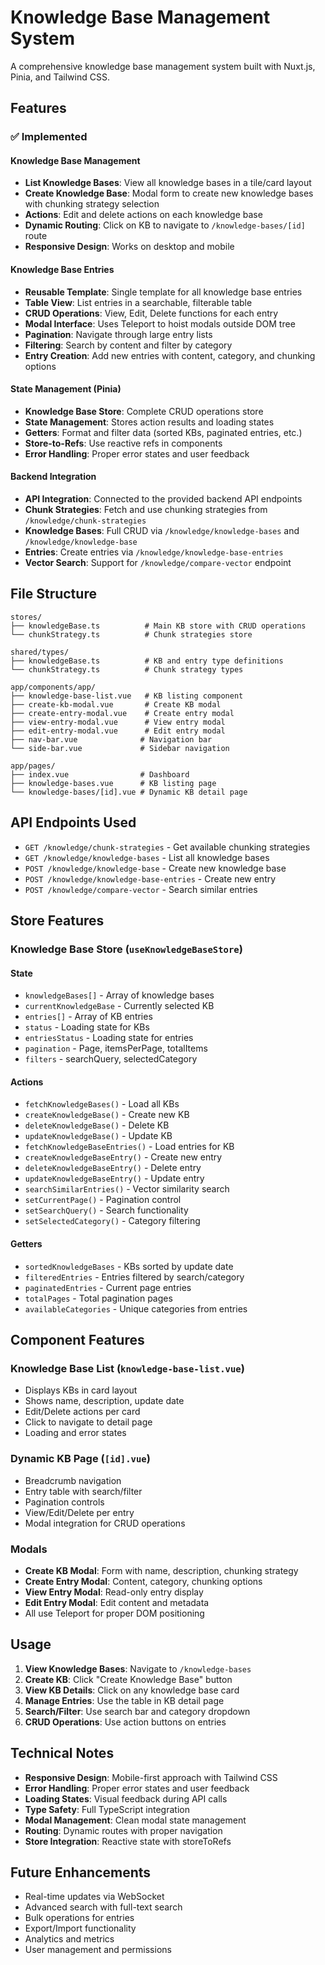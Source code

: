 # Knowledge Base Management System

A comprehensive knowledge base management system built with Nuxt.js, Pinia, and Tailwind CSS.

## Features

### ✅ Implemented

#### Knowledge Base Management
- **List Knowledge Bases**: View all knowledge bases in a tile/card layout
- **Create Knowledge Base**: Modal form to create new knowledge bases with chunking strategy selection
- **Actions**: Edit and delete actions on each knowledge base
- **Dynamic Routing**: Click on KB to navigate to `/knowledge-bases/[id]` route
- **Responsive Design**: Works on desktop and mobile

#### Knowledge Base Entries
- **Reusable Template**: Single template for all knowledge base entries
- **Table View**: List entries in a searchable, filterable table
- **CRUD Operations**: View, Edit, Delete functions for each entry
- **Modal Interface**: Uses Teleport to hoist modals outside DOM tree
- **Pagination**: Navigate through large entry lists
- **Filtering**: Search by content and filter by category
- **Entry Creation**: Add new entries with content, category, and chunking options

#### State Management (Pinia)
- **Knowledge Base Store**: Complete CRUD operations store
- **State Management**: Stores action results and loading states
- **Getters**: Format and filter data (sorted KBs, paginated entries, etc.)
- **Store-to-Refs**: Use reactive refs in components
- **Error Handling**: Proper error states and user feedback

#### Backend Integration
- **API Integration**: Connected to the provided backend API endpoints
- **Chunk Strategies**: Fetch and use chunking strategies from `/knowledge/chunk-strategies`
- **Knowledge Bases**: Full CRUD via `/knowledge/knowledge-bases` and `/knowledge/knowledge-base`
- **Entries**: Create entries via `/knowledge/knowledge-base-entries`
- **Vector Search**: Support for `/knowledge/compare-vector` endpoint

## File Structure

```
stores/
├── knowledgeBase.ts          # Main KB store with CRUD operations
└── chunkStrategy.ts          # Chunk strategies store

shared/types/
├── knowledgeBase.ts          # KB and entry type definitions
└── chunkStrategy.ts          # Chunk strategy types

app/components/app/
├── knowledge-base-list.vue   # KB listing component
├── create-kb-modal.vue       # Create KB modal
├── create-entry-modal.vue    # Create entry modal
├── view-entry-modal.vue      # View entry modal
├── edit-entry-modal.vue      # Edit entry modal
├── nav-bar.vue              # Navigation bar
└── side-bar.vue             # Sidebar navigation

app/pages/
├── index.vue                # Dashboard
├── knowledge-bases.vue      # KB listing page
└── knowledge-bases/[id].vue # Dynamic KB detail page
```

## API Endpoints Used

- `GET /knowledge/chunk-strategies` - Get available chunking strategies
- `GET /knowledge/knowledge-bases` - List all knowledge bases
- `POST /knowledge/knowledge-base` - Create new knowledge base
- `POST /knowledge/knowledge-base-entries` - Create new entry
- `POST /knowledge/compare-vector` - Search similar entries

## Store Features

### Knowledge Base Store (`useKnowledgeBaseStore`)

#### State
- `knowledgeBases[]` - Array of knowledge bases
- `currentKnowledgeBase` - Currently selected KB
- `entries[]` - Array of KB entries
- `status` - Loading state for KBs
- `entriesStatus` - Loading state for entries
- `pagination` - Page, itemsPerPage, totalItems
- `filters` - searchQuery, selectedCategory

#### Actions
- `fetchKnowledgeBases()` - Load all KBs
- `createKnowledgeBase()` - Create new KB
- `deleteKnowledgeBase()` - Delete KB
- `updateKnowledgeBase()` - Update KB
- `fetchKnowledgeBaseEntries()` - Load entries for KB
- `createKnowledgeBaseEntry()` - Create new entry
- `deleteKnowledgeBaseEntry()` - Delete entry
- `updateKnowledgeBaseEntry()` - Update entry
- `searchSimilarEntries()` - Vector similarity search
- `setCurrentPage()` - Pagination control
- `setSearchQuery()` - Search functionality
- `setSelectedCategory()` - Category filtering

#### Getters
- `sortedKnowledgeBases` - KBs sorted by update date
- `filteredEntries` - Entries filtered by search/category
- `paginatedEntries` - Current page entries
- `totalPages` - Total pagination pages
- `availableCategories` - Unique categories from entries

## Component Features

### Knowledge Base List (`knowledge-base-list.vue`)
- Displays KBs in card layout
- Shows name, description, update date
- Edit/Delete actions per card
- Click to navigate to detail page
- Loading and error states

### Dynamic KB Page (`[id].vue`)
- Breadcrumb navigation
- Entry table with search/filter
- Pagination controls
- View/Edit/Delete per entry
- Modal integration for CRUD operations

### Modals
- **Create KB Modal**: Form with name, description, chunking strategy
- **Create Entry Modal**: Content, category, chunking options
- **View Entry Modal**: Read-only entry display
- **Edit Entry Modal**: Edit content and metadata
- All use Teleport for proper DOM positioning

## Usage

1. **View Knowledge Bases**: Navigate to `/knowledge-bases`
2. **Create KB**: Click "Create Knowledge Base" button
3. **View KB Details**: Click on any knowledge base card
4. **Manage Entries**: Use the table in KB detail page
5. **Search/Filter**: Use search bar and category dropdown
6. **CRUD Operations**: Use action buttons on entries

## Technical Notes

- **Responsive Design**: Mobile-first approach with Tailwind CSS
- **Error Handling**: Proper error states and user feedback
- **Loading States**: Visual feedback during API calls
- **Type Safety**: Full TypeScript integration
- **Modal Management**: Clean modal state management
- **Routing**: Dynamic routes with proper navigation
- **Store Integration**: Reactive state with storeToRefs

## Future Enhancements

- Real-time updates via WebSocket
- Advanced search with full-text search
- Bulk operations for entries
- Export/Import functionality
- Analytics and metrics
- User management and permissions